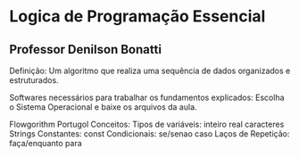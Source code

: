 # Logica de Programação Essencial

## Professor Denilson Bonatti

Definição:
Um algoritmo que realiza uma sequência de dados organizados e estruturados.

Softwares necessários para trabalhar os fundamentos explicados:
Escolha o Sistema Operacional e baixe os arquivos da aula.

Flowgorithm
Portugol
Conceitos:
Tipos de variáveis:
inteiro
real
caracteres
Strings
Constantes:
const
Condicionais:
se/senao
caso
Laços de Repetição:
faça/enquanto
para
